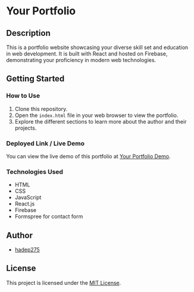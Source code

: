 # Your Portfolio

## Description

This is a portfolio website showcasing your diverse skill set and education in web development. It is built with React and hosted on Firebase, demonstrating your proficiency in modern web technologies.

## Getting Started

### How to Use

1. Clone this repository.
2. Open the `index.html` file in your web browser to view the portfolio.
3. Explore the different sections to learn more about the author and their projects.

### Deployed Link / Live Demo

You can view the live demo of this portfolio at [Your Portfolio Demo](https://hadep275.github.io/GitPortfolio/
).

### Technologies Used

- HTML
- CSS
- JavaScript
- React.js
- Firebase
- Formspree for contact form

## Author

- [hadep275](https://github.com/hadep275)

## License

This project is licensed under the [MIT License](LICENSE).
